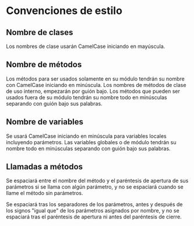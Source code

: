 Convenciones de estilo
======================

Nombre de clases
----------------

Los nombres de clase usarán CamelCase iniciando en mayúscula.

Nombre de métodos
-----------------

Los métodos para ser usados solamente en su módulo tendrán su nombre con CamelCase iniciando en minúscula. Los nombres de métodos de clase de uso interno, empezarán por guión bajo. Los métodos que pueden ser usados fuera de su módulo tendrán su nombre todo en minúsculas separando con guión bajo sus palabras.

Nombre de variables
-------------------

Se usará CamelCase iniciando en minúscula para variables locales incluyendo parámetros. Las variables globales o de módulo tendrán su nombre todo en minúsculas separando con guión bajo sus palabras.

Llamadas a métodos
------------------

Se espaciará entre el nombre del método y el paréntesis de apertura de sus parámetros si se llama con algún parámetro, y no se espaciará cuando se llame el método sin parámetros.

Se espaciará tras los separadores de los parámetros, antes y después de los signos "igual que" de los parámetros asignados por nombre, y no se espaciará tras el paréntesis de apertura ni antes del paréntesis de cierre.
